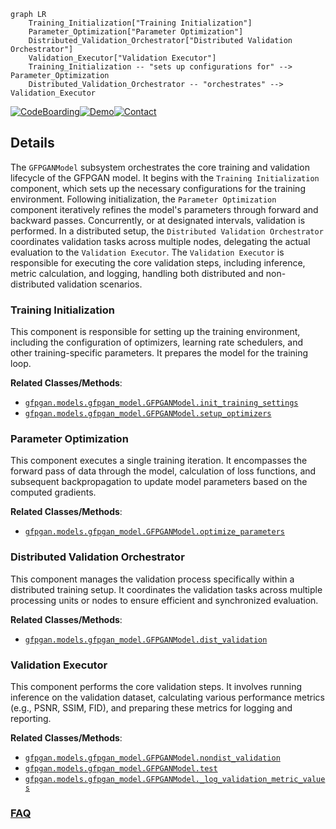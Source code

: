 ```mermaid
graph LR
    Training_Initialization["Training Initialization"]
    Parameter_Optimization["Parameter Optimization"]
    Distributed_Validation_Orchestrator["Distributed Validation Orchestrator"]
    Validation_Executor["Validation Executor"]
    Training_Initialization -- "sets up configurations for" --> Parameter_Optimization
    Distributed_Validation_Orchestrator -- "orchestrates" --> Validation_Executor
```

[![CodeBoarding](https://img.shields.io/badge/Generated%20by-CodeBoarding-9cf?style=flat-square)](https://github.com/CodeBoarding/GeneratedOnBoardings)[![Demo](https://img.shields.io/badge/Try%20our-Demo-blue?style=flat-square)](https://www.codeboarding.org/demo)[![Contact](https://img.shields.io/badge/Contact%20us%20-%20contact@codeboarding.org-lightgrey?style=flat-square)](mailto:contact@codeboarding.org)

## Details

The `GFPGANModel` subsystem orchestrates the core training and validation lifecycle of the GFPGAN model. It begins with the `Training Initialization` component, which sets up the necessary configurations for the training environment. Following initialization, the `Parameter Optimization` component iteratively refines the model's parameters through forward and backward passes. Concurrently, or at designated intervals, validation is performed. In a distributed setup, the `Distributed Validation Orchestrator` coordinates validation tasks across multiple nodes, delegating the actual evaluation to the `Validation Executor`. The `Validation Executor` is responsible for executing the core validation steps, including inference, metric calculation, and logging, handling both distributed and non-distributed validation scenarios.

### Training Initialization
This component is responsible for setting up the training environment, including the configuration of optimizers, learning rate schedulers, and other training-specific parameters. It prepares the model for the training loop.


**Related Classes/Methods**:

- <a href="https://github.com/TencentARC/GFPGAN/blob/master/gfpgan/models/gfpgan_model.py" target="_blank" rel="noopener noreferrer">`gfpgan.models.gfpgan_model.GFPGANModel.init_training_settings`</a>
- <a href="https://github.com/TencentARC/GFPGAN/blob/master/gfpgan/models/gfpgan_model.py" target="_blank" rel="noopener noreferrer">`gfpgan.models.gfpgan_model.GFPGANModel.setup_optimizers`</a>


### Parameter Optimization
This component executes a single training iteration. It encompasses the forward pass of data through the model, calculation of loss functions, and subsequent backpropagation to update model parameters based on the computed gradients.


**Related Classes/Methods**:

- <a href="https://github.com/TencentARC/GFPGAN/blob/master/gfpgan/models/gfpgan_model.py" target="_blank" rel="noopener noreferrer">`gfpgan.models.gfpgan_model.GFPGANModel.optimize_parameters`</a>


### Distributed Validation Orchestrator
This component manages the validation process specifically within a distributed training setup. It coordinates the validation tasks across multiple processing units or nodes to ensure efficient and synchronized evaluation.


**Related Classes/Methods**:

- <a href="https://github.com/TencentARC/GFPGAN/blob/master/gfpgan/models/gfpgan_model.py" target="_blank" rel="noopener noreferrer">`gfpgan.models.gfpgan_model.GFPGANModel.dist_validation`</a>


### Validation Executor
This component performs the core validation steps. It involves running inference on the validation dataset, calculating various performance metrics (e.g., PSNR, SSIM, FID), and preparing these metrics for logging and reporting.


**Related Classes/Methods**:

- <a href="https://github.com/TencentARC/GFPGAN/blob/master/gfpgan/models/gfpgan_model.py" target="_blank" rel="noopener noreferrer">`gfpgan.models.gfpgan_model.GFPGANModel.nondist_validation`</a>
- <a href="https://github.com/TencentARC/GFPGAN/blob/master/gfpgan/models/gfpgan_model.py" target="_blank" rel="noopener noreferrer">`gfpgan.models.gfpgan_model.GFPGANModel.test`</a>
- <a href="https://github.com/TencentARC/GFPGAN/blob/master/gfpgan/models/gfpgan_model.py" target="_blank" rel="noopener noreferrer">`gfpgan.models.gfpgan_model.GFPGANModel._log_validation_metric_values`</a>




### [FAQ](https://github.com/CodeBoarding/GeneratedOnBoardings/tree/main?tab=readme-ov-file#faq)